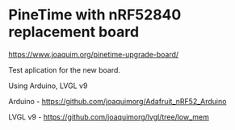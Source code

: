 # PineTime with nRF52840 replacement board

https://www.joaquim.org/pinetime-upgrade-board/

Test aplication for the new board.

Using Arduino, LVGL v9

Arduino - https://github.com/joaquimorg/Adafruit_nRF52_Arduino

LVGL v9 - https://github.com/joaquimorg/lvgl/tree/low_mem


